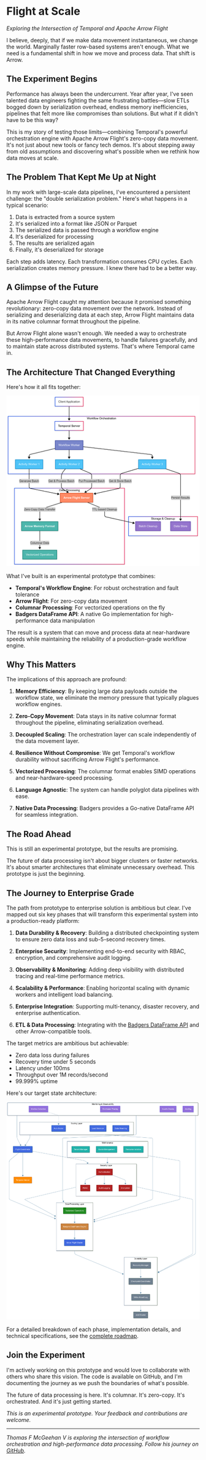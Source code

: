 # Flight at Scale

*Exploring the Intersection of Temporal and Apache Arrow Flight*

I believe, deeply, that if we make data movement instantaneous, we change the world. Marginally faster row-based systems aren't enough. What we need is a fundamental shift in how we move and process data. That shift is Arrow.

## The Experiment Begins

Performance has always been the undercurrent. Year after year, I've seen talented data engineers fighting the same frustrating battles—slow ETLs bogged down by serialization overhead, endless memory inefficiencies, pipelines that felt more like compromises than solutions. But what if it didn't have to be this way?

This is my story of testing those limits—combining Temporal's powerful orchestration engine with Apache Arrow Flight's zero-copy data movement. It's not just about new tools or fancy tech demos. It's about stepping away from old assumptions and discovering what's possible when we rethink how data moves at scale.

## The Problem That Kept Me Up at Night

In my work with large-scale data pipelines, I've encountered a persistent challenge: the "double serialization problem." Here's what happens in a typical scenario:

1. Data is extracted from a source system
2. It's serialized into a format like JSON or Parquet
3. The serialized data is passed through a workflow engine
4. It's deserialized for processing
5. The results are serialized again
6. Finally, it's deserialized for storage

Each step adds latency. Each transformation consumes CPU cycles. Each serialization creates memory pressure. I knew there had to be a better way.

## A Glimpse of the Future

Apache Arrow Flight caught my attention because it promised something revolutionary: zero-copy data movement over the network. Instead of serializing and deserializing data at each step, Arrow Flight maintains data in its native columnar format throughout the pipeline.

But Arrow Flight alone wasn't enough. We needed a way to orchestrate these high-performance data movements, to handle failures gracefully, and to maintain state across distributed systems. That's where Temporal came in.

## The Architecture That Changed Everything

Here's how it all fits together:

![Architecture](temporal.png)

What I've built is an experimental prototype that combines:

- **Temporal's Workflow Engine**: For robust orchestration and fault tolerance
- **Arrow Flight**: For zero-copy data movement
- **Columnar Processing**: For vectorized operations on the fly
- **Badgers DataFrame API**: A native Go implementation for high-performance data manipulation

The result is a system that can move and process data at near-hardware speeds while maintaining the reliability of a production-grade workflow engine.

## Why This Matters

The implications of this approach are profound:

1. **Memory Efficiency**: By keeping large data payloads outside the workflow state, we eliminate the memory pressure that typically plagues workflow engines.

2. **Zero-Copy Movement**: Data stays in its native columnar format throughout the pipeline, eliminating serialization overhead.

3. **Decoupled Scaling**: The orchestration layer can scale independently of the data movement layer.

4. **Resilience Without Compromise**: We get Temporal's workflow durability without sacrificing Arrow Flight's performance.

5. **Vectorized Processing**: The columnar format enables SIMD operations and near-hardware-speed processing.

6. **Language Agnostic**: The system can handle polyglot data pipelines with ease.

7. **Native Data Processing**: Badgers provides a Go-native DataFrame API for seamless integration.

## The Road Ahead

This is still an experimental prototype, but the results are promising.

The future of data processing isn't about bigger clusters or faster networks. It's about smarter architectures that eliminate unnecessary overhead. This prototype is just the beginning.

## The Journey to Enterprise Grade

The path from prototype to enterprise solution is ambitious but clear. I've mapped out six key phases that will transform this experimental system into a production-ready platform:

1. **Data Durability & Recovery**: Building a distributed checkpointing system to ensure zero data loss and sub-5-second recovery times.

2. **Enterprise Security**: Implementing end-to-end security with RBAC, encryption, and comprehensive audit logging.

3. **Observability & Monitoring**: Adding deep visibility with distributed tracing and real-time performance metrics.

4. **Scalability & Performance**: Enabling horizontal scaling with dynamic workers and intelligent load balancing.

5. **Enterprise Integration**: Supporting multi-tenancy, disaster recovery, and enterprise authentication.

6. **ETL & Data Processing**: Integrating with the [Badgers DataFrame API](https://github.com/TFMV/badgers) and other Arrow-compatible tools.

The target metrics are ambitious but achievable:

- Zero data loss during failures
- Recovery time under 5 seconds
- Latency under 100ms
- Throughput over 1M records/second
- 99.999% uptime

Here's our target state architecture:

![Target State](target.png)

For a detailed breakdown of each phase, implementation details, and technical specifications, see the [complete roadmap](roadmap.md).

## Join the Experiment

I'm actively working on this prototype and would love to collaborate with others who share this vision. The code is available on GitHub, and I'm documenting the journey as we push the boundaries of what's possible.

The future of data processing is here. It's columnar. It's zero-copy. It's orchestrated. And it's just getting started.

*This is an experimental prototype. Your feedback and contributions are welcome.*

---
*Thomas F McGeehan V is exploring the intersection of workflow orchestration and high-performance data processing. Follow his journey on [GitHub](https://github.com/TFMV).*
